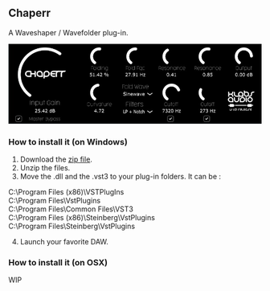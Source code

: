 ## Chaperr

A Waveshaper / Wavefolder plug-in.

![GUI](chaperr.jpg)

### How to install it (on Windows)

1. Download the [zip file](https://github.com/klabsaudio/Chaperr/raw/master/Chaperr_Windows_x64.zip).
2. Unzip the files.
3. Move the .dll and the .vst3 to your plug-in folders. It can be :

C:\Program Files (x86)\VSTPlugIns  
C:\Program Files\VstPlugins  
C:\Program Files\Common Files\VST3  
C:\Program Files (x86)\Steinberg\VstPlugins  
C:\Program Files\Steinberg\VstPlugins  

4. Launch your favorite DAW.

### How to install it (on OSX)

WIP
